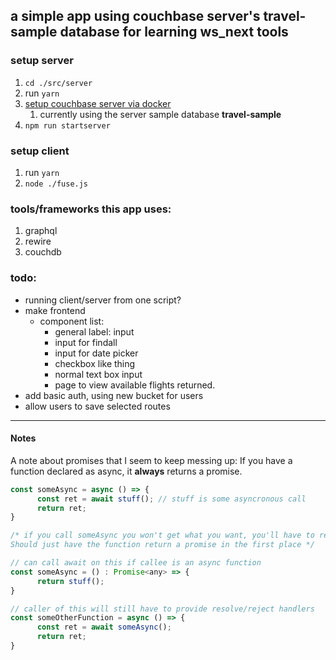 ## a simple app using couchbase server's travel-sample database for learning ws_next tools
### setup server
1. `cd ./src/server`
1. run `yarn`
1. [setup couchbase server via docker](https://hub.docker.com/r/couchbase/server/)
   1. currently using the server sample database __travel-sample__
1. `npm run startserver`
### setup client
1. run `yarn`
1. `node ./fuse.js`
### tools/frameworks this app uses:
<!-- 1. gRPC -->
<!-- 1. ksql -->
1. graphql
1. rewire
1. couchdb
<!-- 1. kafka - _librdkafka_? -->
<!-- 1. kubernetes -->
<!-- 1. elasticsearch? -->
### todo:
* running client/server from one script?
* make frontend
   * component list:
      * general label: input
      * input for findall
      * input for date picker
      * checkbox like thing
      * normal text box input
      * page to view available flights returned.
* add basic auth, using new bucket for users 
* allow users to save selected routes

--------
#### Notes ####
A note about promises that I seem to keep messing up:
If you have a function declared as async, it __always__ returns a promise.

```javascript
const someAsync = async () => {
      const ret = await stuff(); // stuff is some asyncronous call
      return ret;
}

/* if you call someAsync you won't get what you want, you'll have to resolve it again.
Should just have the function return a promise in the first place */

// can call await on this if callee is an async function
const someAsync = () : Promise<any> => {
      return stuff();
}

// caller of this will still have to provide resolve/reject handlers
const someOtherFunction = async () => {
      const ret = await someAsync();
      return ret;
}
```